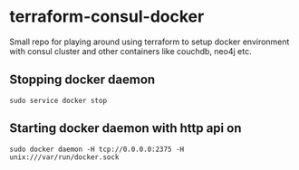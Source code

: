 # terraform-consul-docker

Small repo for playing around using terraform to setup docker environment with consul cluster and other containers like couchdb, neo4j etc.

## Stopping docker daemon

`sudo service docker stop`

## Starting docker daemon with http api on

`sudo docker daemon -H tcp://0.0.0.0:2375 -H unix:///var/run/docker.sock`
